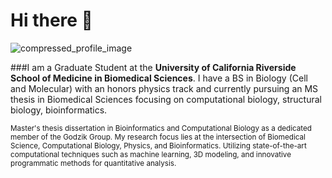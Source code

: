 # Hi there 👋
![compressed_profile_image](https://github.com/Jmpaulmedschucr036/Jmpaulmedschucr036/assets/155435479/eba47d49-f944-4d11-8459-5ad3c92f971b)

###I am a Graduate Student at the **University of California Riverside School of Medicine in Biomedical Sciences**. I have a BS in Biology (Cell and Molecular) with an honors physics track and currently pursuing an MS thesis in Biomedical Sciences focusing on computational biology, structural biology, bioinformatics.


<small>
Master's thesis dissertation in Bioinformatics and Computational Biology as a dedicated member of the Godzik Group.
My research focus lies at the intersection of Biomedical Science, Computational Biology, Physics, and Bioinformatics. Utilizing state-of-the-art computational techniques such as machine learning, 3D modeling, and innovative programmatic methods for quantitative analysis.
</small>






